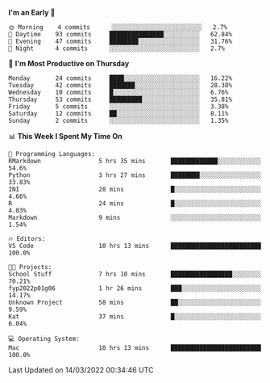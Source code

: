 <!--START_SECTION:waka-->
**I'm an Early 🐤** 

```text
🌞 Morning    4 commits      ░░░░░░░░░░░░░░░░░░░░░░░░░   2.7% 
🌆 Daytime    93 commits     ███████████████░░░░░░░░░░   62.84% 
🌃 Evening    47 commits     ████████░░░░░░░░░░░░░░░░░   31.76% 
🌙 Night      4 commits      ░░░░░░░░░░░░░░░░░░░░░░░░░   2.7%

```
📅 **I'm Most Productive on Thursday** 

```text
Monday       24 commits     ████░░░░░░░░░░░░░░░░░░░░░   16.22% 
Tuesday      42 commits     ███████░░░░░░░░░░░░░░░░░░   28.38% 
Wednesday    10 commits     █░░░░░░░░░░░░░░░░░░░░░░░░   6.76% 
Thursday     53 commits     █████████░░░░░░░░░░░░░░░░   35.81% 
Friday       5 commits      ░░░░░░░░░░░░░░░░░░░░░░░░░   3.38% 
Saturday     12 commits     ██░░░░░░░░░░░░░░░░░░░░░░░   8.11% 
Sunday       2 commits      ░░░░░░░░░░░░░░░░░░░░░░░░░   1.35%

```


📊 **This Week I Spent My Time On** 

```text
💬 Programming Languages: 
RMarkdown                5 hrs 35 mins       █████████████░░░░░░░░░░░░   54.6% 
Python                   3 hrs 27 mins       ████████░░░░░░░░░░░░░░░░░   33.83% 
INI                      28 mins             █░░░░░░░░░░░░░░░░░░░░░░░░   4.66% 
R                        24 mins             █░░░░░░░░░░░░░░░░░░░░░░░░   4.03% 
Markdown                 9 mins              ░░░░░░░░░░░░░░░░░░░░░░░░░   1.54%

🔥 Editors: 
VS Code                  10 hrs 13 mins      █████████████████████████   100.0%

🐱‍💻 Projects: 
School Stuff             7 hrs 10 mins       █████████████████░░░░░░░░   70.21% 
fyp2022p01g06            1 hr 26 mins        ███░░░░░░░░░░░░░░░░░░░░░░   14.17% 
Unknown Project          58 mins             ██░░░░░░░░░░░░░░░░░░░░░░░   9.59% 
Kat                      37 mins             █░░░░░░░░░░░░░░░░░░░░░░░░   6.04%

💻 Operating System: 
Mac                      10 hrs 13 mins      █████████████████████████   100.0%

```


 Last Updated on 14/03/2022 00:34:46 UTC
<!--END_SECTION:waka-->


<!---
viggo-gascou/viggo-gascou is a ✨ special ✨ repository because its `README.md` (this file) appears on your GitHub profile.
You can click the Preview link to take a look at your changes.
--->
